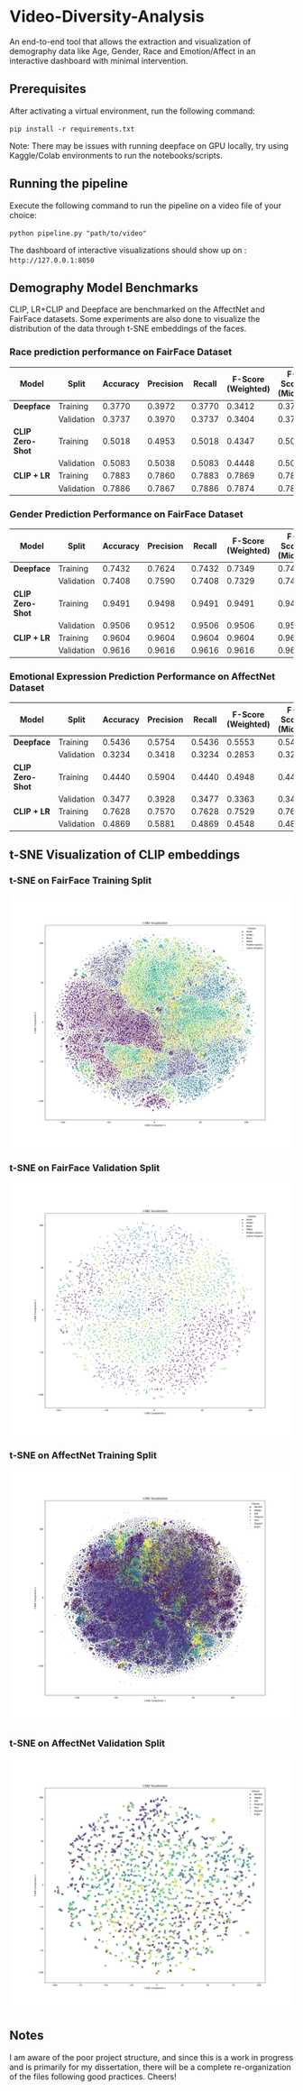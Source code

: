# Video-Diversity-Analysis

An end-to-end tool that allows the extraction and visualization of demography data like Age, Gender, Race and Emotion/Affect in an interactive dashboard with minimal intervention. 

## Prerequisites
After activating a virtual environment, run the following command:

`pip install -r requirements.txt`

Note: There may be issues with running deepface on GPU locally, try using Kaggle/Colab environments to run the notebooks/scripts. 

## Running the pipeline

Execute the following command to run the pipeline on a video file of your choice:

`python pipeline.py "path/to/video"` 

The dashboard of interactive visualizations should show up on : `http://127.0.0.1:8050`

## Demography Model Benchmarks

CLIP, LR+CLIP and Deepface are benchmarked on the AffectNet and FairFace datasets. Some experiments are also done to visualize the distribution of the data through t-SNE embeddings of the faces.

### Race prediction performance on FairFace Dataset

| Model           | Split      | Accuracy | Precision | Recall | F-Score (Weighted) | F-Score (Micro) | F-Score (Macro) |
|-----------------|------------|----------|-----------|--------|--------------------|----------------|----------------|
| **Deepface**    | Training   | 0.3770   | 0.3972    | 0.3770 | 0.3412             | 0.3770         | 0.3124         |
|                 | Validation | 0.3737   | 0.3970    | 0.3737 | 0.3404             | 0.3737         | 0.3102         |
| **CLIP Zero-Shot** | Training   | 0.5018   | 0.4953    | 0.5018 | 0.4347             | 0.5018         | 0.3947         |
|                 | Validation | 0.5083   | 0.5038    | 0.5083 | 0.4448             | 0.5083         | 0.4043         |
| **CLIP + LR**   | Training   | 0.7883   | 0.7860    | 0.7883 | 0.7869             | 0.7883         | 0.7672         |
|                 | Validation | 0.7886   | 0.7867    | 0.7886 | 0.7874             | 0.7886         | 0.7663         |

### Gender Prediction Performance on FairFace Dataset

| Model           | Split      | Accuracy | Precision | Recall | F-Score (Weighted) | F-Score (Micro) | F-Score (Macro) |
|-----------------|------------|----------|-----------|--------|--------------------|----------------|----------------|
| **Deepface**    | Training   | 0.7432   | 0.7624    | 0.7432 | 0.7349             | 0.7432         | 0.7315         |
|                 | Validation | 0.7408   | 0.7590    | 0.7408 | 0.7329             | 0.7408         | 0.7297         |
| **CLIP Zero-Shot** | Training   | 0.9491   | 0.9498    | 0.9491 | 0.9491             | 0.9491         | 0.9490         |
|                 | Validation | 0.9506   | 0.9512    | 0.9506 | 0.9506             | 0.9506         | 0.9505         |
| **CLIP + LR**   | Training   | 0.9604   | 0.9604    | 0.9604 | 0.9604             | 0.9604         | 0.9603         |
|                 | Validation | 0.9616   | 0.9616    | 0.9616 | 0.9616             | 0.9616         | 0.9615         |

### Emotional Expression Prediction Performance on AffectNet Dataset

| Model           | Split      | Accuracy | Precision | Recall | F-Score (Weighted) | F-Score (Micro) | F-Score (Macro) |
|-----------------|------------|----------|-----------|--------|--------------------|----------------|----------------|
| **Deepface**    | Training   | 0.5436   | 0.5754    | 0.5436 | 0.5553             | 0.5436         | 0.3014         |
|                 | Validation | 0.3234   | 0.3418    | 0.3234 | 0.2853             | 0.3234         | 0.2853         |
| **CLIP Zero-Shot** | Training   | 0.4440   | 0.5904    | 0.4440 | 0.4948             | 0.4440         | 0.2821         |
|                 | Validation | 0.3477   | 0.3928    | 0.3477 | 0.3363             | 0.3477         | 0.3363         |
| **CLIP + LR**   | Training   | 0.7628   | 0.7570    | 0.7628 | 0.7529             | 0.7628         | 0.5464         |
|                 | Validation | 0.4869   | 0.5881    | 0.4869 | 0.4548             | 0.4869         | 0.4548         |

## t-SNE Visualization of CLIP embeddings 

### t-SNE on FairFace Training Split
![Fairface_Training_tsne](Demography_experiments\training_fairface_tsne.png)
### t-SNE on FairFace Validation Split
![Fairface_Validation_tsne](Demography_experiments\validation_fairface_tsne.png)
### t-SNE on AffectNet Training Split
![AffectNet_Training_tsne](Demography_experiments\training_affectnet_tsne.png)
### t-SNE on AffectNet Validation Split
![AffectNet_Validation_tsne](Demography_experiments\validation_affectnet_tsne.png)


## Notes
I am aware of the poor project structure, and since this is a work in progress and is primarily for my dissertation, there will be a complete re-organization of the files following good practices. Cheers!
